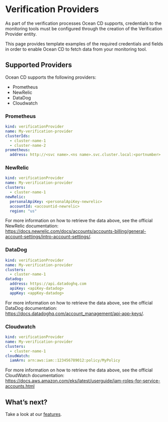 # Verification Providers

As part of the verification processes Ocean CD supports, credentials to the monitoring tools must be configured through the creation of the Verification Provider entity.

This page provides template examples of the required credentials and fields in order to enable Ocean CD to fetch data from your monitoring tool.   

## Supported Providers

Ocean CD supports the following providers:  

* Prometheus
* NewRelic  
* DataDog
* Cloudwatch

### Prometheus

```yaml
kind: verificationProvider
name: My-verification-provider
clusterIds:
  - cluster-name-1
  - cluster-name-2
prometheus:
  address: http://<svc name>.<ns name>.svc.cluster.local:<portnumber>
```  

### NewRelic

```yaml
kind: verificationProvider
name: My-verification-provider
clusters:
  - cluster-name-1
newRelic:
  personalApiKey: <personalApiKey-newrelic>
  accountId: <accountid-newrelic>
  region: "us"
```  

For more information on how to retrieve the data above, see the official NewRelic documentation: https://docs.newrelic.com/docs/accounts/accounts-billing/general-account-settings/intro-account-settings/.

### DataDog

```yaml
kind: verificationProvider
name: My-verification-provider
clusters:
  - cluster-name-1
datadog:
  address: https://api.datadoghq.com
  apiKey: <apiKey-datadog>
  appKey: <appKey-datadog>
```

For more information on how to retrieve the data above, see the official DataDog documentation: https://docs.datadoghq.com/account_management/api-app-keys/.

### Cloudwatch

```yaml
kind: verificationProvider
name: My-verification-provider
clusters:
  - cluster-name-1
cloudWatch:
  iamArn: arn:aws:iam::123456789012:policy/MyPolicy
```

For more information on how to retrieve the data above, see the official CloudWatch documentation: https://docs.aws.amazon.com/eks/latest/userguide/iam-roles-for-service-accounts.html

## What’s next?

Take a look at our [features](https://docs.spot.io/ocean-cd/concepts-features/).  
